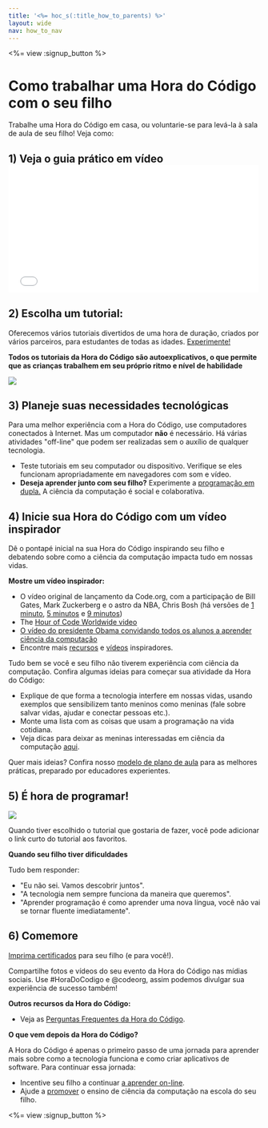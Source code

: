 ```yaml
---
title: '<%= hoc_s(:title_how_to_parents) %>'
layout: wide
nav: how_to_nav
---
```

<%= view :signup_button %>

# Como trabalhar uma Hora do Código com o seu filho

Trabalhe uma Hora do Código em casa, ou voluntarie-se para levá-la à sala de aula de seu filho! Veja como:

## 1) Veja o guia prático em vídeo <iframe width="500" height="255" src="//www.youtube.com/embed/SrnvvWDm73k" frameborder="0" allowfullscreen mark="crwd-mark"></iframe> 

## 2) Escolha um tutorial:

Oferecemos vários tutoriais divertidos de uma hora de duração, criados por vários parceiros, para estudantes de todas as idades. [Experimente!](<%= resolve_url('/learn') %>)

**Todos os tutoriais da Hora do Código são autoexplicativos, o que permite que as crianças trabalhem em seu próprio ritmo e nível de habilidade**

[![](/images/fit-700/tutorials.png)](<%= resolve_url('/learn') %>)

## 3) Planeje suas necessidades tecnológicas

Para uma melhor experiência com a Hora do Código, use computadores conectados à Internet. Mas um computador **não** é necessário. Há várias atividades "off-line" que podem ser realizadas sem o auxílio de qualquer tecnologia.

- Teste tutoriais em seu computador ou dispositivo. Verifique se eles funcionam apropriadamente em navegadores com som e vídeo.
- **Deseja aprender junto com seu filho?** Experimente a [programação em dupla.](http://www.ncwit.org/resources/pair-programming-box-power-collaborative-learning) A ciência da computação é social e colaborativa.

## 4) Inicie sua Hora do Código com um vídeo inspirador

Dê o pontapé inicial na sua Hora do Código inspirando seu filho e debatendo sobre como a ciência da computação impacta tudo em nossas vidas.

**Mostre um vídeo inspirador:**

- O vídeo original de lançamento da Code.org, com a participação de Bill Gates, Mark Zuckerberg e o astro da NBA, Chris Bosh (há versões de [1 minuto](https://www.youtube.com/watch?v=qYZF6oIZtfc), [5 minutos](https://www.youtube.com/watch?v=nKIu9yen5nc) e [9 minutos](https://www.youtube.com/watch?v=dU1xS07N-FA))
- The [Hour of Code Worldwide video](https://www.youtube.com/watch?v=KsOIlDT145A)
- [O vídeo do presidente Obama convidando todos os alunos a aprender ciência da computação](https://www.youtube.com/watch?v=6XvmhE1J9PY)
- Encontre mais [recursos](<%= resolve_url('https://code.org/inspire') %>) e [vídeos](https://www.youtube.com/playlist?list=PLzdnOPI1iJNfpD8i4Sx7U0y2MccnrNZuP) inspiradores.

Tudo bem se você e seu filho não tiverem experiência com ciência da computação. Confira algumas ideias para começar sua atividade da Hora do Código:

- Explique de que forma a tecnologia interfere em nossas vidas, usando exemplos que sensibilizem tanto meninos como meninas (fale sobre salvar vidas, ajudar e conectar pessoas etc.).
- Monte uma lista com as coisas que usam a programação na vida cotidiana.
- Veja dicas para deixar as meninas interessadas em ciência da computação [aqui](<%= resolve_url('https://code.org/girls') %>).

Quer mais ideias? Confira nosso [modelo de plano de aula](/files/AfterschoolEducatorLessonPlanOutline.docx) para as melhores práticas, preparado por educadores experientes.

## 5) É hora de programar!

<img src="/images/fit-700/tutorial-short-link.png" />

Quando tiver escolhido o tutorial que gostaria de fazer, você pode adicionar o link curto do tutorial aos favoritos.

**Quando seu filho tiver dificuldades**

Tudo bem responder:

- "Eu não sei. Vamos descobrir juntos".
- "A tecnologia nem sempre funciona da maneira que queremos".
- "Aprender programação é como aprender uma nova língua, você não vai se tornar fluente imediatamente".

## 6) Comemore

[Imprima certificados](<%= resolve_url('https://code.org/certificates') %>) para seu filho (e para você!).

Compartilhe fotos e vídeos do seu evento da Hora do Código nas mídias sociais. Use #HoraDoCodigo e @codeorg, assim podemos divulgar sua experiência de sucesso também!

**Outros recursos da Hora do Código:**

- Veja as [Perguntas Frequentes da Hora do Código](https://support.code.org/hc/en-us/categories/200147083-Hour-of-Code).

**O que vem depois da Hora do Código?**

A Hora do Código é apenas o primeiro passo de uma jornada para aprender mais sobre como a tecnologia funciona e como criar aplicativos de software. Para continuar essa jornada:

- Incentive seu filho a continuar [a aprender on-line](<%= resolve_url('https://code.org/learn/beyond') %>).
- Ajude a [promover](<%= resolve_url('/promote') %>) o ensino de ciência da computação na escola do seu filho.

<%= view :signup_button %>